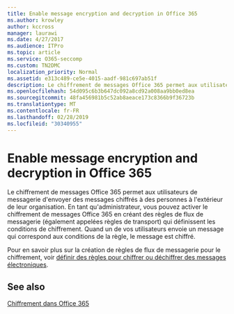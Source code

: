 ```yaml
---
title: Enable message encryption and decryption in Office 365
ms.author: krowley
author: kccross
manager: laurawi
ms.date: 4/27/2017
ms.audience: ITPro
ms.topic: article
ms.service: O365-seccomp
ms.custom: TN2DMC
localization_priority: Normal
ms.assetid: e313c489-ce5e-4015-aadf-981c697ab51f
description: Le chiffrement de messages Office 365 permet aux utilisateurs de messagerie d'envoyer des messages chiffrés à des personnes à l'extérieur de leur organisation. En tant qu'administrateur, vous pouvez activer le chiffrement de messages Office 365 en créant des règles de flux de messagerie (règles de transport) qui définissent les conditions de chiffrement.
ms.openlocfilehash: 54d095c6b3b647dc092a8cd92a008aa9bb0ed8ea
ms.sourcegitcommit: 48fa456981b5c52ab8aeace173c8366b9f36723b
ms.translationtype: MT
ms.contentlocale: fr-FR
ms.lasthandoff: 02/28/2019
ms.locfileid: "30340955"
---
```

# <a name="enable-message-encryption-and-decryption-in-office-365"></a>Enable message encryption and decryption in Office 365

Le chiffrement de messages Office 365 permet aux utilisateurs de messagerie d'envoyer des messages chiffrés à des personnes à l'extérieur de leur organisation. En tant qu'administrateur, vous pouvez activer le chiffrement de messages Office 365 en créant des règles de flux de messagerie (également appelées règles de transport) qui définissent les conditions de chiffrement. Quand un de vos utilisateurs envoie un message qui correspond aux conditions de la règle, le message est chiffré.
  
Pour en savoir plus sur la création de règles de flux de messagerie pour le chiffrement, voir [définir des règles pour chiffrer ou déchiffrer des messages électroniques](https://go.microsoft.com/fwlink/p/?LinkID=402846).
  
## <a name="see-also"></a>See also

[Chiffrement dans Office 365](https://go.microsoft.com/fwlink/p/?LinkID=392525)

